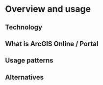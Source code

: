 # Overview and usage

## Technology

## What is ArcGIS Online / Portal

## Usage patterns

## Alternatives
